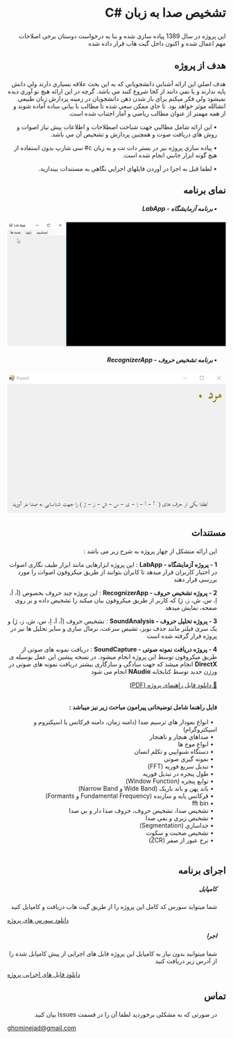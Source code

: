 ﻿# <p dir='rtl' align='right'> تشخیص صدا به زبان <span dir=ltr>C#</span></p>
<p dir='rtl'>
این پروژه در سال 1389 پیاده سازی شده و بنا به درخواست دوستان برخی اصلاحات مهم اعمال شده و اکنون داخل گیت هاب قرار داده شده
</p>

## <p dir='rtl' align='right'>هدف از پروژه</p>

<p dir='rtl' align='right'>هدف اصلي اين ارائه آشنايي دانشجوياني که به اين بحث علاقه بسياري دارند ولي دانش پايه ندارند و يا نمي دانند از کجا شروع کنند مي باشد.
گرچه در اين ارائه هيچ نو آوري ديده نميشود ولي فکر ميکنم براي باز شدن ذهن دانشجويان در زمينه پردازش زبان طبيعي انشالله موثر خواهد بود.
تا جاي ممکن سعي شده تا مطالب با بياني ساده آماده شوند و از همه مهمتر از عنوان مطالب رياضي و آمار اجتناب شده است.

</p>

<p dir='rtl' align='right' style="padding-right:20px">•
اين ارائه شامل مطالبي جهت شناخت اصطلاحات و اطلاعات پيش نياز اصوات و روش هاي دريافت صوت و همچنين پردازش و تشخيص آن مي باشد.

</p>

<p dir='rtl' align='right' style="padding-right:20px">•
 پياده سازي پروژه نيز در بستر دات نت و به زبان c# سی شارپ بدون استفاده از هيچ گونه ابزار جانبي انجام شده است.

</p>

<p dir='rtl' align='right' style="padding-right:20px">•
لطفا قبل به اجرا در آوردن فايلهاي اجرايي نگاهي به مستندات بيندازيد. 
</p>

## <p dir='rtl' align='right'> نمای برنامه </p>
##### <p dir='rtl' align='right' style="padding-right:20px">• برنامه آزمایشگاه - LabApp</p>

![](https://raw.githubusercontent.com/ghominejad/VoiceRecognition/master/Doc/lab.gif)

##### <p dir='rtl' align='right' style="padding-right:20px">• برنامه تشخیص حروف - RecognizerApp</p>
![](https://raw.githubusercontent.com/ghominejad/VoiceRecognition/master/Doc/recognizer.gif)

## <p dir='rtl' align='right'> مستندات </p>
<p dir='rtl' align='right' style="padding-right:20px" > این ارائه متشکل از چهار پروژه به شرح زیر می باشد : </p>
<p dir='rtl' align='right' style="padding-right:20px" >
<b>1 - پروژه آزمایشگاه - LabApp</b> :    این پروژه ابزارهایی مانند ابزار طیف نگاری اصوات در اختیار کاربران قرار میدهد تا کابران بتوانند از طریق میکروفون اصوات را مورد بررسی قرار دهند
</p>
<p dir='rtl' align='right' style="padding-right:20px" >
<b>2 - پروژه تشخیص حروف - RecognizerApp</b> :    این پروژه چند حروف بخصوص (آ، اَ، اِ، س، ش، ز، ژ) که کاربر از طریق میکروفون بیان میکند را تشخیص داده و بر روی صفحه، نمایش میدهد
</p>
<p dir='rtl' align='right' style="padding-right:20px" >
<b>3 - پروژه  تحلیل حروف - SoundAnalysis</b> :    تشخیص حروف (آ، اَ، اِ، س، ش، ز، ژ) و یک سری فیلتر مانند حذف نویز، تشیص سرعت، نرمال سازی و سایر تحلیل ها نیز در پروژه قرار گرفته شده است
</p>
<p dir='rtl' align='right' style="padding-right:20px" >
<b>4 - پروژه  دریافت نمونه صوتی - SoundCapture</b> :    دریافت نمونه های صوتی از طریق میکروفون توسط این پروژه انجام میشود. در نسخه پیشین این عمل بوسیله ی  <b>DirectX</b> انجام میشد که جهت سادگی و سازگاری بیشتر دریافت نمونه های صوتی در ورژن جدید توسط کتابخانه <b>NAudio</b> انجام می شود
</p>

[<p dir='rtl' align='right' style="padding-right:20px" >📖 دانلود فایل راهنمای پروژه (PDF)</p>](https://github.com/ghominejad/VoiceRecognition/blob/master/Doc/Thesis.pdf)
<p dir="rtl" alight="right" style="padding:20px"><b>فایل راهنما شامل توضیحاتی پیرامون مباحث زیر نیز میباشد :</b>
<br/><br/>
&nbsp; • انواع نمودار هاي ترسيم صدا (دامنه زمان، دامنه فرکانس يا اسپکتروم و اسپکتروگرام)<br/>
&nbsp; • صداهاي هنچار و ناهنجار<br/>
&nbsp; • انواع موج ها<br/>
&nbsp; • دستگاه شنواييي و تکلم انسان<br/>
&nbsp; • نمونه گيري صوتي<br/>
&nbsp; • تبديل سريع فوريه (FFT)<br/>
&nbsp; • طول پنجره در تبديل فوريه<br/>
&nbsp; • توابع پنجره (Window Function)<br/>
&nbsp; • باند پهن و باند باريک (Wide Band و Narrow Band)<br/>
&nbsp; • فرکانس پايه و سازنده (Fundamental Frequency و Formants)<br/>
&nbsp; • fft bin<br/>
&nbsp; • تشخيص صدا، تشخيص حروف، حروف صدا دار و بي صدا<br/>
&nbsp; • تشخيص زيري و بمي صدا<br/>
&nbsp; • جداسازي (Segmentation)<br/>
&nbsp; • تشخيص صحبت و سکوت<br/>
&nbsp; • نرخ عبور از صفر (ZCR)<br/>
</p>

## <p dir='rtl' align='right'> اجرای برنامه </p>
##### <p dir='rtl' align='right' style="padding-right:20px">کامپایل</p>

<p dir='rtl' align='right' style="padding-right:20px" >
شما میتواید سورس کد کامل این پروژه را از طریق گیت هاب دریافت و کامپایل کنید
</p>

[دانلود سورس های پروژه](https://github.com/ghominejad/VoiceRecognition/releases)





##### <p dir='rtl' align='right' style="padding-right:20px">اجرا</p>
<p dir='rtl' align='right' style="padding-right:20px"> 
شما میتوانید بدون نیاز به کامپایل این پروژه فایل های اجرایی از پیش کامپایل شده را از آدرس زیر دریافت کنید
</p>

[دانلود فایل های اجرایی پروژه](https://github.com/ghominejad/VoiceRecognition/releases)




## <p dir='rtl' align='right' >تماس </p>
<p dir='rtl' align='right' style="padding-right:20px" >در صورتی که به مشکلی برخوردید لطفا آن را در قسمت Issues بیان کنید</p>


ghominejad@gmail.com

